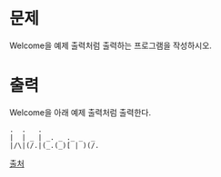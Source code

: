 # 문제

Welcome을 예제 출력처럼 출력하는 프로그램을 작성하시오.

# 출력

Welcome을 아래 예제 출력처럼 출력한다.

```
.  .   .
|  | _ | _. _ ._ _  _
|/\|(/.|(_.(_)[ | )(/.
```

[출처](https://www.acmicpc.net/problem/5337)

